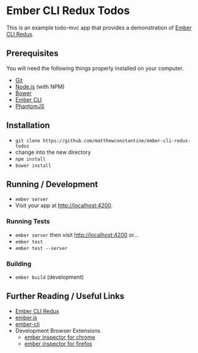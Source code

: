 # Ember CLI Redux Todos

This is an example todo-mvc app that provides a demonstration of [Ember CLI Redux](https://github.com/AltSchool/ember-cli-redux).

## Prerequisites

You will need the following things properly installed on your computer.

* [Git](http://git-scm.com/)
* [Node.js](http://nodejs.org/) (with NPM)
* [Bower](http://bower.io/)
* [Ember CLI](http://www.ember-cli.com/)
* [PhantomJS](http://phantomjs.org/)

## Installation

* `git clone https://github.com/matthewconstantine/ember-cli-redux-todos` 
* change into the new directory
* `npm install`
* `bower install`

## Running / Development

* `ember server`
* Visit your app at [http://localhost:4200](http://localhost:4200).

### Running Tests

* `ember server` then visit [http://localhost:4200](http://localhost:4200/tests) or...
* `ember test`
* `ember test --server`

### Building

* `ember build` (development)

## Further Reading / Useful Links

* [Ember CLI Redux](https://github.com/AltSchool/ember-cli-redux)
* [ember.js](http://emberjs.com/)
* [ember-cli](http://www.ember-cli.com/)
* Development Browser Extensions
  * [ember inspector for chrome](https://chrome.google.com/webstore/detail/ember-inspector/bmdblncegkenkacieihfhpjfppoconhi)
  * [ember inspector for firefox](https://addons.mozilla.org/en-US/firefox/addon/ember-inspector/)

